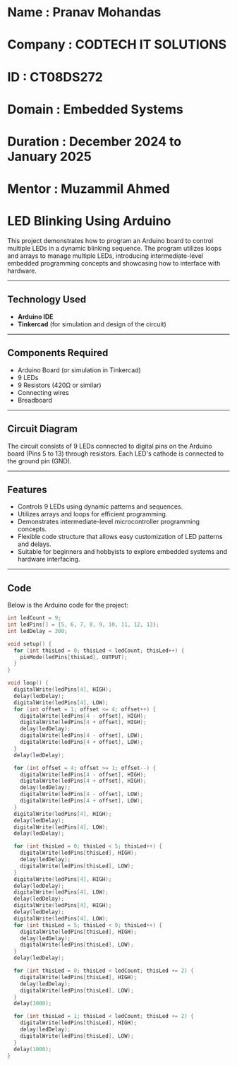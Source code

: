 # Name : Pranav Mohandas
# Company : CODTECH IT SOLUTIONS
# ID : CT08DS272
# Domain : Embedded Systems
# Duration : December 2024 to January 2025
# Mentor : Muzammil Ahmed

# LED Blinking Using Arduino  

This project demonstrates how to program an Arduino board to control multiple LEDs in a dynamic blinking sequence. The program utilizes loops and arrays to manage multiple LEDs, introducing intermediate-level embedded programming concepts and showcasing how to interface with hardware.  

---

## Technology Used  
- **Arduino IDE**  
- **Tinkercad** (for simulation and design of the circuit)  

---

## Components Required  
- Arduino Board (or simulation in Tinkercad)  
- 9 LEDs  
- 9 Resistors (420Ω or similar)  
- Connecting wires  
- Breadboard  

---

## Circuit Diagram  
The circuit consists of 9 LEDs connected to digital pins on the Arduino board (Pins 5 to 13) through resistors. Each LED's cathode is connected to the ground pin (GND).  

---

## Features  
- Controls 9 LEDs using dynamic patterns and sequences.  
- Utilizes arrays and loops for efficient programming.  
- Demonstrates intermediate-level microcontroller programming concepts.  
- Flexible code structure that allows easy customization of LED patterns and delays.  
- Suitable for beginners and hobbyists to explore embedded systems and hardware interfacing.  

---

## Code  
Below is the Arduino code for the project:  

```cpp
int ledCount = 9; 
int ledPins[] = {5, 6, 7, 8, 9, 10, 11, 12, 13}; 
int ledDelay = 300;

void setup() { 
  for (int thisLed = 0; thisLed < ledCount; thisLed++) { 
    pinMode(ledPins[thisLed], OUTPUT); 
  } 
}

void loop() { 
  digitalWrite(ledPins[4], HIGH); 
  delay(ledDelay); 
  digitalWrite(ledPins[4], LOW); 
  for (int offset = 1; offset <= 4; offset++) { 
    digitalWrite(ledPins[4 - offset], HIGH); 
    digitalWrite(ledPins[4 + offset], HIGH); 
    delay(ledDelay); 
    digitalWrite(ledPins[4 - offset], LOW); 
    digitalWrite(ledPins[4 + offset], LOW); 
  } 
  delay(ledDelay);

  for (int offset = 4; offset >= 1; offset--) { 
    digitalWrite(ledPins[4 - offset], HIGH); 
    digitalWrite(ledPins[4 + offset], HIGH); 
    delay(ledDelay); 
    digitalWrite(ledPins[4 - offset], LOW); 
    digitalWrite(ledPins[4 + offset], LOW); 
  } 
  digitalWrite(ledPins[4], HIGH); 
  delay(ledDelay); 
  digitalWrite(ledPins[4], LOW); 
  delay(ledDelay);

  for (int thisLed = 0; thisLed < 5; thisLed++) { 
    digitalWrite(ledPins[thisLed], HIGH); 
    delay(ledDelay); 
    digitalWrite(ledPins[thisLed], LOW); 
  } 
  digitalWrite(ledPins[4], HIGH); 
  delay(ledDelay); 
  digitalWrite(ledPins[4], LOW); 
  delay(ledDelay); 
  digitalWrite(ledPins[4], HIGH); 
  delay(ledDelay); 
  digitalWrite(ledPins[4], LOW); 
  for (int thisLed = 5; thisLed < 9; thisLed++) { 
    digitalWrite(ledPins[thisLed], HIGH); 
    delay(ledDelay); 
    digitalWrite(ledPins[thisLed], LOW); 
  } 
  delay(ledDelay);

  for (int thisLed = 0; thisLed < ledCount; thisLed += 2) { 
    digitalWrite(ledPins[thisLed], HIGH); 
    delay(ledDelay); 
    digitalWrite(ledPins[thisLed], LOW); 
  } 
  delay(1000);

  for (int thisLed = 1; thisLed < ledCount; thisLed += 2) { 
    digitalWrite(ledPins[thisLed], HIGH); 
    delay(ledDelay); 
    digitalWrite(ledPins[thisLed], LOW); 
  } 
  delay(1000); 
}
